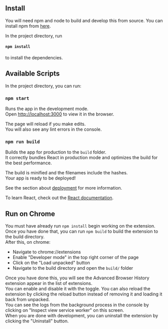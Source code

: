 ## Install

You will need npm and node to build and develop this from source.
You can install npm from [here](https://docs.npmjs.com/downloading-and-installing-node-js-and-npm).

In the project directory, run
#### `npm install`
to install the dependencies.

## Available Scripts

In the project directory, you can run:


### `npm start`

Runs the app in the development mode.\
Open [http://localhost:3000](http://localhost:3000) to view it in the browser.

The page will reload if you make edits.\
You will also see any lint errors in the console.

### `npm run build`

Builds the app for production to the `build` folder.\
It correctly bundles React in production mode and optimizes the build for the best performance.

The build is minified and the filenames include the hashes.\
Your app is ready to be deployed!

See the section about [deployment](https://facebook.github.io/create-react-app/docs/deployment) for more information.

To learn React, check out the [React documentation](https://reactjs.org/).

## Run on Chrome 

You must have already run `npm install` begin working on the extension.\
Once you have done that, you can run `npm build` to build the extension to the build directory.\
After this, on chrome: 
- Navigate to chrome://extensions
- Enable "Developer mode" in the top right corner of the page
- Click on the "Load unpacked" button
- Navigate to the build directory and open the `build/` folder

Once you have done this, you will see the Advanced Browser History extension appear in the list of extensions.\
You can enable and disable it with the toggle. 
You can also reload the extension by clicking the reload button instead of removing it and loading it back from unpacked.\
You can see the logs from the background process in the console by clicking on "Inspect view service worker" on this screen.\
When you are done with development, you can uninstall the extension by clicking the "Uninstall" button.